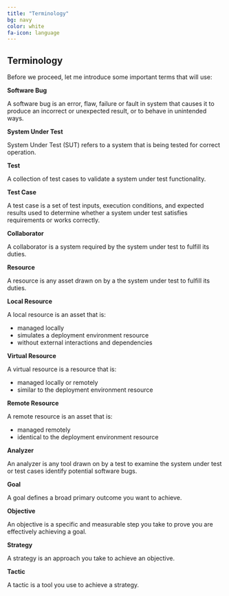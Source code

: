 ```yaml
---
title: "Terminology"
bg: navy
color: white
fa-icon: language
---
```


## Terminology
Before we proceed, let me introduce some important terms that will use:

**Software Bug**

A software bug is an error, flaw, failure or fault in system that causes it to produce an incorrect or unexpected result, or to behave in unintended ways.

**System Under Test**

System Under Test (SUT) refers to a system that is being tested for correct operation.

**Test**

A collection of test cases to validate a system under test functionality.

**Test Case**

A test case is a set of test inputs, execution conditions, and expected results used to determine whether a system under test satisfies requirements or works correctly.

**Collaborator**

A collaborator is a system required by the system under test to fulfill its duties.

**Resource**

A resource is any asset drawn on by a the system under test to fulfill its duties.

**Local Resource**

A local resource is an asset that is:
* managed locally
* simulates a deployment environment resource
* without external interactions and dependencies

**Virtual Resource**

A virtual resource is a resource that is:
* managed locally or remotely
* similar to the deployment environment resource

**Remote Resource**

A remote resource is an asset that is:
* managed remotely
* identical to the deployment environment resource

**Analyzer**

An analyzer is any tool drawn on by a test to examine the system under test or test cases identify potential software bugs.

**Goal**

A goal defines a broad primary outcome you want to achieve.

**Objective**

An objective is a specific and measurable step you take to prove you are effectively achieving a goal.

**Strategy**

A strategy is an approach you take to achieve an objective.

**Tactic**

A tactic is a tool you use to achieve a strategy.
